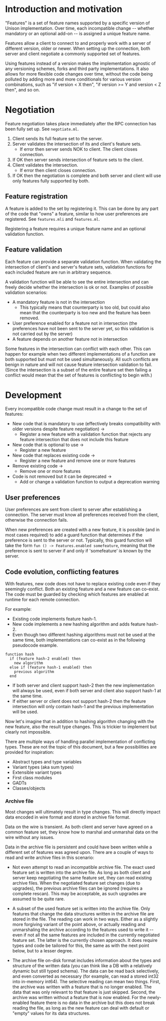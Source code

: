 # Introduction and motivation

"Features" is a set of feature names supported by a specific version of
Unison implementation. Over time, each incompatible change -- whether
mandatory or an optional add-on -- is assigned a unique feature name.

Features allow a client to connect to and properly work with a server of
different version, older or newer. When setting up the connection, both
server and client negotiate a commonly supported set of features.

Using features instead of a version makes the implementation agnostic of any
versioning schemes, forks and third party implementations. It also allows
for more flexible code changes over time, without the code being polluted by
adding more and more conditionals for various version combinations, such as
"if version < X then", "if version >= Y and version < Z then", and so on.

# Negotiation

Feature negotiation takes place immediately after the RPC connection has
been fully set up. See `negotiate.ml`.

1. Client sends its full feature set to the server.
2. Server validates the intersection of its and client's feature sets.
   - If error then server sends NOK to client. The client closes connection.
3. If OK then server sends intersection of feature sets to the client.
4. Client validates the intersection.
   - If error then client closes connection.
5. If OK then the negotiation is complete and both server and client will
   use only features fully supported by both.

## Feature registration

A feature is added to the set by registering it. This can be done by any
part of the code that "owns" a feature, similar to how user preferences are
registered. See `features.mli` and `features.ml`.

Registering a feature requires a unique feature name and an optional
validation function.

## Feature validation

Each feature can provide a separate validation function. When validating
the intersection of client's and server's feature sets, validation
functions for each included feature are run in arbitrary sequence.

A validation function will be able to see the entire intersection and can
freely decide whether the intersection is ok or not. Examples of possible
validation scenarios:

- A mandatory feature is not in the intersection
  - This typically means that counterparty is too old, but could also mean
    that the counterparty is too new and the feature has been removed.
- User preference enabled for a feature not in intersection
  (the preferences have not been sent to the server yet, so this
  validation is not carried out by the server)
- A feature depends on another feature not in intersection

Some features in the intersection can conflict with each other. This can
happen for example when two different implementations of a function are
both supported but must not be used simultaneously. All such conflicts
are benign in nature and will not cause feature intersection validation
to fail. (Since the intersection is a subset of the entire feature set
then failing a conflict would mean that the set of features is conflicting
to begin with.)

# Development

Every incompatible code change must result in a change to the set of
features:

- New code that is mandatory to use (effectively breaks compatibility
  with older versions despite feature negotiation) ->
  - Register a new feature with a validation function that rejects any
    feature intersection that does not include this feature
- New code that is optional to use ->
  - Register a new feature
- New code that replaces existing code ->
  - Register a new feature and remove one or more features
- Remove existing code ->
  - Remove one or more features
- Code is not removed but it can be deprecated ->
  - Add or change a validation function to output a deprecation warning

## User preferences

User preferences are sent from client to server after establishing a
connection. The server must know all preferences received from the client,
otherwise the connection fails.

When new preferences are created with a new feature, it is possible (and in
most cases required) to add a guard function that determines if the
preference is sent to the server or not. Typically, this guard function
will take the form `fun () -> Features.enabled somefeature`, meaning that
the preference is sent to server if and only if 'somefeature' is known by
the server.

## Code evolution, conflicting features

With features, new code does not have to replace existing code even if
they seemingly conflict. Both an existing feature and a new feature can
co-exist. The code must be guarded by checking which features are enabled
at runtime for each remote connection.

For example:

- Existing code implements feature hash-1.
- New code implements a new hashing algorithm and adds feature hash-2.
- Even though two different hashing algorithms must not be used at the
  same time, both implementations can co-exist as in the following
  pseudocode example.

```
function hash
  if (feature hash-2 enabled) then
    new algorithm
  else if (feature hash-1 enabled) then
    previous algorithm
  end
```

- If both server and client support hash-2 then the new implementation
  will always be used, even if both server and client also support hash-1
  at the same time.
- If either server or client does not support hash-2 then the feature
  intersection will only contain hash-1 and the previous implementation
  will be used.

Now let's imagine that in addition to hashing algorithm changing with
the new feature, also the result type changes. This is trickier to implement
but clearly not impossible.

There are multiple ways of handling parallel implementation of conflicting
types. These are not the topic of this document, but a few possibilities
are provided for inspiration:

- Abstract types and type variables
- Variant types (aka sum types)
- Extensible variant types
- First class modules
- GADTs
- Classes/objects

### Archive file

Most changes will ultimately result in type changes. This will directly
impact data encoded in wire format and stored in archive file format.

Data on the wire is transient. As both client and server have agreed on
a common feature set, they know how to marshal and unmarshal data on the
wire without any issues.

Data in the archive file is persistent and could have been written while
a different set of features was agreed upon. There are a couple of ways
to read and write archive files in this scenario:

- Not even attempt to read an incompatible archive file. The exact used
  feature set is written into the archive file. As long as both client and
  server keep negotiating the same feature set, they can read existing
  archive files. When the negotiated feature set changes (due to upgrades),
  the previous archive files can be ignored (requires a complete rescan).
  This may be acceptable, as such upgrades are assumed to be quite rare.

- A subset of the used feature set is written into the archive file. Only
  features that change the data structures written in the archive file are
  stored in the file. The reading can work in two ways. Either as a slightly
  more forgiving variant of the point above, or actually reading and
  unmarshaling the archive according to the features used to write it --
  even if not all the same features are included in the currently negotiated
  feature set. The latter is the currently chosen approach. It does require
  types and code be tailored for this, the same as with the next point below,
  but to a lesser degree.

- The archive file on-disk format includes information about the types and
  structure of the written data (you can think like a DB with a relatively
  dynamic but still typed schema). The data can be read back selectively,
  and even converted as necessary (for example, can read a stored int32 into
  in-memory int64).
  The selective reading can mean two things. First, the archive was written
  with a feature that is no longer enabled. The data that was only relevant
  to that feature is just skipped. Second, the archive was written without
  a feature that is now enabled. For the newly-enabled feature there is no
  data in the archive but this does not break reading the file, as long as
  the new feature can deal with default or "empty" values for its data
  structures.

